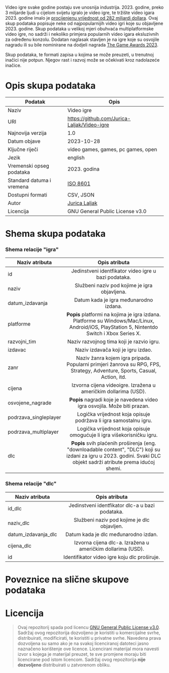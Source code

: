 Video igre svake godine postaju sve unosnija industrija. 2023. godine, preko 3 miljarde ljudi u cijelom svijetu igralo je video igre, te tržište video igara 2023. godine imalo je [procijenjenu vrijednost od 282 miljardi dollara](https://explodingtopics.com/blog/number-of-gamers). 
Ovaj skup podataka popisuje neke od najpopularnijih video igri koje su objavljene 2023. godine. Skup podataka u velikoj mjeri obuhvaća multiplatformske video igre, no sadrži i nekoliko primjera popularnih video igara eksluzivnih za određenu konzolu. Dodatan naglasak stavljen je na igre koje su osvojile nagradu ili su bile nominirane na dodjeli nagrada [The Game Awards 2023](https://en.wikipedia.org/wiki/The_Game_Awards_2023). 

Skup podataka, te formati zapisa u kojima se može preuzeti, u trenutnoj inačici nije potpun. Njegov rast i razvoj može se očekivati kroz nadolazeće inačice.

# Opis skupa podataka

| Podatak                    | Opis                                                                |
|----------------------------|---------------------------------------------------------------------|
| Naziv                      | Video igre                                                          |
| URI                        | https://github.com/Jurica-Laljak/Video-igre                         |
| Najnovija verzija          | 1.0                                                                 |
| Datum objave               | 2023-10-28                                                          |
| Ključne riječi             | video games, games, pc games, open                                  |
| Jezik                      | english                                                             |
| Vremenski opseg podataka   | 2023. godina                                                        |
| Standard datuma i vremena  | [ISO 8601](https://www.iso.org/iso-8601-date-and-time-format.html)  |
| Dostupni formati           | CSV, JSON                                                           |
| Autor                      | [Jurica Laljak](https://github.com/Jurica-Laljak)                   |
| Licencija                  | GNU General Public License v3.0                                     |

# Shema skupa podataka

### Shema relacije "igra"

| **Naziv atributa**    |                                                                           **Opis atributa**                                                                          |
|-----------------------|:--------------------------------------------------------------------------------------------------------------------------------------------------------------------:|
| id                    | Jedinstveni identfikator video igre u bazi podataka.                                                                                                                 |
| naziv                 | Službeni naziv pod kojime je igra objavljena.                                                                                                                        |
| datum_izdavanja       | Datum kada je igra međunarodno izdana.                                                                                                                               |
| platforme             | **Popis** platformi na kojima je igra izdana. Platforme su Windows/Mac/Linux, Android/iOS, PlayStation 5, Nintentdo Switch i Xbox Series X.                          |
| razvojni_tim          | Naziv razvojnog tima koji je razvio igru.                                                                                                                            |
| izdavac               | Naziv izdavača koji je igru izdao.                                                                                                                                   |
| zanr                  | Naziv žanra kojem igra pripada. Popularni primjeri žanrova su RPG, FPS, Strategy, Adventure, Sports, Casual, Action, itd.                                            |
| cijena                | Izvorna cijena videoigre. Izražena u američkim dollarima (USD).                                                                                                      |
| osvojene_nagrade      | **Popis** nagradi koje je navedena video igra osvojila. Može biti prazan.                                                                                            |
| podrzava_singleplayer | Logička vrijednost koja opisuje podržava li igra samostalnu igru.                                                                                                    |
| podrzava_multiplayer  | Logička vrijednost koja opisuje omogućuje li igra višekorisničku igru.                                                                                               |
| dlc                   | **Popis** svih plaćenih proširenja (eng. "downloadable content", "DLC") koji su izdani za igru u 2023. godini. Svaki DLC objekt sadrži atribute prema idućoj shemi.  |

### Shema relacije "dlc"

| **Naziv atributa**  |                      **Opis atributa**                      |
|---------------------|:-----------------------------------------------------------:|
| id_dlc              | Jedinstveni identfikator dlc-a u bazi podataka.             |
| naziv_dlc           | Službeni naziv pod kojime je dlc objavljen.                 |
| datum_izdavanja_dlc | Datum kada je dlc međunarodno izdan.                        |
| cijena_dlc          | Izvorna cijena dlc-a. Izražena u američkim dollarima (USD). |
| id                  | Identifikator video igre koju dlc proširuje.                |

# Poveznice na slične skupove podataka

# Licencija
> Ovaj repozitorij spada pod licencu [GNU General Public License v3.0](https://www.gnu.org/licenses/gpl-3.0.html). Sadržaj ovog repozitorija dozvoljeno je koristiti u komercijalne svrhe, distribuirati, modificirati, te koristiti u privatne svrhe. Navedena prava dozvoljena su samo ako je na svakoj licenciranoj datoteci jasno naznačeno korištenje ove licence. Licencirani materijal mora navesti izvor s kojega je materijal preuzet, te sve promjene moraju biti licencirane pod istom licencom. Sadržaj ovog repozitorija **nije dozvoljeno** distribuirati u zatvorenom obliku.

